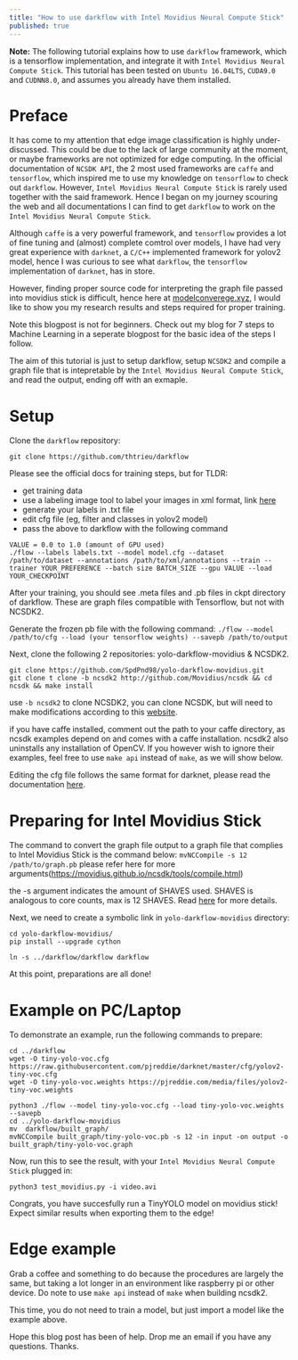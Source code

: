 ```yaml
---
title: "How to use darkflow with Intel Movidius Neural Compute Stick"
published: true
---
```


**Note:** The following tutorial explains how to use ```darkflow``` framework, which is a tensorflow implementation, and integrate it with ```Intel Movidius Neural Compute Stick```. This tutorial has been tested on ```Ubuntu 16.04LTS```, ```CUDA9.0``` and ```CUDNN8.0```, and assumes you already have them installed.

# Preface
It has come to my attention that edge image classification is highly under-discussed. This could be due to the lack of large community at the moment, or maybe frameworks are not optimized for edge computing. In the official documentation of ```NCSDK API```, the 2 most used frameworks are ```caffe``` and ```tensorflow```, which inspired me to use my knowledge on ```tensorflow``` to check out ```darkflow```. However, ```Intel Movidius Neural Compute Stick``` is rarely used together with the said framework. Hence I began on my journey scouring the web and all documentations I can find to get ```darkflow``` to work on the ```Intel Movidius Neural Compute Stick```.

Although ```caffe``` is a very powerful framework, and ```tensorflow``` provides a lot of fine tuning and (almost) complete comtrol over models, I have had very great experience with ```darknet```, a ```C/C++``` implemented framework for yolov2 model, hence I was curious to see what ```darkflow```, the ```tensorflow``` implementation of ```darknet```, has in store.

However, finding proper source code for interpreting the graph file passed into movidius stick is difficult, hence here at [modelconverege.xyz](https://www.modelconverge.xyz), I would like to show you my research results and steps required for proper training.

Note this blogpost is not for beginners. Check out my blog for 7 steps to Machine Learning in a seperate blogpost for the basic idea of the steps I follow.

The aim of this tutorial is just to setup darkflow, setup ```NCSDK2``` and compile a graph file that is intepretable by the ```Intel Movidius Neural Compute Stick```, and read the output, ending off with an exmaple. 

# Setup 
Clone the ```darkflow``` repository:

```git clone https://github.com/thtrieu/darkflow```

Please see the official docs for training steps, but for TLDR:
- get training data
- use a labeling image tool to label your images in xml format, link [here](https://github.com/tzutalin/labelImg)
- generate your labels in .txt file
- edit cfg file (eg, filter and classes in yolov2 model)
- pass the above to darkflow with the following command
```
VALUE = 0.0 to 1.0 (amount of GPU used)
./flow --labels labels.txt --model model.cfg --dataset /path/to/dataset --annotations /path/to/xml/annotations --train --trainer YOUR_PREFERENCE --batch size BATCH_SIZE --gpu VALUE --load YOUR_CHECKPOINT
```

After your training, you should see .meta files and .pb files in ckpt directory of darkflow. These are graph files compatible with Tensorflow, but not with NCSDK2. 

Generate the frozen pb file with the following command:
```./flow --model /path/to/cfg --load (your tensorflow weights) --savepb /path/to/output```

Next, clone the following 2 repositories: yolo-darkflow-movidius & NCSDK2.

```
git clone https://github.com/SpdPnd98/yolo-darkflow-movidius.git
git clone t clone -b ncsdk2 http://github.com/Movidius/ncsdk && cd ncsdk && make install
```
use ```-b ncsdk2``` to clone NCSDK2, you can clone NCSDK, but will need to make modifications according to this [website](https://movidius.github.io/ncsdk/ncapi/python_api_migration.html).

if you have caffe installed, comment out the path to your caffe directory, as ncsdk examples depend on and comes with a caffe installation. ncsdk2 also uninstalls any installation of OpenCV. If you however wish to ignore their examples, feel free to use ```make api``` instead of ```make```, as we will show below.

Editing the cfg file follows the same format for darknet, please read the documentation [here](https://pjreddie.com/darknet/yolo/).

# Preparing for Intel Movidius Stick
The command to convert the graph file output to a graph file that complies to Intel Movidius Stick is the command below:
```mvNCCompile -s 12 /path/to/graph.pb```
please refer here for more arguments(https://movidius.github.io/ncsdk/tools/compile.html)

the -s argument indicates the amount of SHAVES used. SHAVES is analogous to core counts, max is 12 SHAVES. Read [here](https://movidius.github.io/ncsdk/ncs.html) for more details.

Next, we need to create a symbolic link in ```yolo-darkflow-movidius``` directory:
```
cd yolo-darkflow-movidius/
pip install --upgrade cython

ln -s ../darkflow/darkflow darkflow
```
At this point, preparations are all done!

# Example on PC/Laptop

To demonstrate an example, run the following commands to prepare:

```
cd ../darkflow
wget -O tiny-yolo-voc.cfg https://raw.githubusercontent.com/pjreddie/darknet/master/cfg/yolov2-tiny-voc.cfg
wget -O tiny-yolo-voc.weights https://pjreddie.com/media/files/yolov2-tiny-voc.weights

python3 ./flow --model tiny-yolo-voc.cfg --load tiny-yolo-voc.weights --savepb
cd ../yolo-darkflow-movidius
mv  darkflow/built_graph/
mvNCCompile built_graph/tiny-yolo-voc.pb -s 12 -in input -on output -o built_graph/tiny-yolo-voc.graph 
```

Now, run this to see the result, with your ```Intel Movidius Neural Compute Stick``` plugged in:

```
python3 test_movidius.py -i video.avi
```
Congrats, you have succesfully run a TinyYOLO model on movidius stick! Expect similar results when exporting them to the edge!

# Edge example

Grab a coffee and something to do because the procedures are largely the same, but taking a lot longer in an environment like raspberry pi or other device. Do note to use ```make api``` instead of ```make``` when building ncsdk2.

This time, you do not need to train a model, but just import a model like the example above. 

Hope this blog post has been of help. Drop me an email if you have any questions. Thanks.
